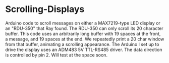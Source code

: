 # Scrolling-Displays
Arduino code to scroll messages on either a MAX7219-type LED display or an "RDU-350" that Ray found.
The RDU-350 can only scroll its 20 character buffer.  This code uses an arbitrarily long buffer
with 19 spaces at the front, a message, and 19 spaces at the end.  We repeatedly print a 20 char
window from that buffer, animating a scrolling appearance.
The Arduino I set up to drive the display uses an ADM483 5V TTL-RS485 driver.  The data direction
is controlled by pin 2.  Will test at the space soon.
